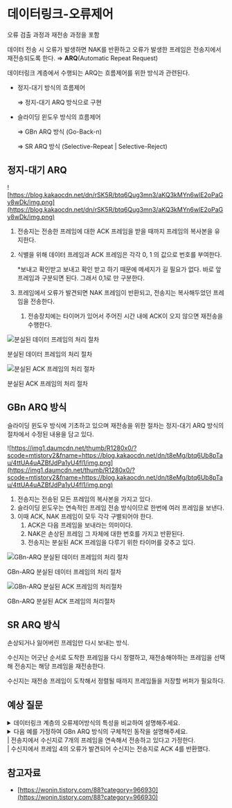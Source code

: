 # 데이터링크-오류제어

오류 검출 과정과 재전송 과정을 포함

데이터 전송 시 오류가 발생하면 NAK를 반환하고 오류가 발생한 프레임은 전송지에서 재전송되도록 한다. ⇒ **ARQ**(Automatic Repeat Request)

데이터링크 계층에서 수행되는 ARQ는 흐름제어를 위한 방식과 관련된다.

- 정지-대기 방식의 흐름제어
    
    ⇒ 정지-대기 ARQ 방식으로 구현
    
- 슬라이딩 윈도우 방식의 흐름제어
    
    ⇒ GBn ARQ 방식 (Go-Back-n)
    
    ⇒ SR ARQ 방식 (Selective-Repeat | Selective-Reject)
    

## 정지-대기 ARQ

![https://blog.kakaocdn.net/dn/rSK5R/btq6Qug3mn3/aKQ3kMYn6wlE2oPaGy8wDk/img.png](https://blog.kakaocdn.net/dn/rSK5R/btq6Qug3mn3/aKQ3kMYn6wlE2oPaGy8wDk/img.png)

1. 전송지는 전송한 프레임에 대한 ACK 프레임을 받을 때까지 프레임의 복사본을 유지한다.
2. 식별을 위해 데이터 프레임과 ACK 프레임은 각각 0, 1 의 값으로 번호를 부여한다.
    
    *보내고 확인받고 보내고 확인 받고 하기 때문에 메세지가 길 필요가 없다. 바로 앞 프레임과 구분되면 된다. 그래서 0,1로 만 구분한다.
    
3. 프레임에서 오류가 발견되면 NAK 프레임이 반환되고, 전송지는 복사해두었던 프레임을 전송한다.
    1. 전송장치에는 타이머가 있어서 주어진 시간 내에 ACK이 오지 않으면 재전송을 수행한다.

![분실된 데이터 프레임의 처리 절차](https://blog.kakaocdn.net/dn/bZkOf8/btq6PDMgi2s/Ku3C6tm1WMBbR28FPXIRQk/img.png)

분실된 데이터 프레임의 처리 절차

![분실된 ACK 프레임의 처리 절차](https://blog.kakaocdn.net/dn/baoKYP/btq6PaJWetz/2uzGTJLYT0TzkyVc4iNlcK/img.png)

분실된 ACK 프레임의 처리 절차

## GBn ARQ 방식

슬라이딩 윈도우 방식에 기초하고 있으며 재전송을 위한 절차는 정지-대기 ARQ 방식의 절차에서 수정된 내용을 담고 있다.

![https://img1.daumcdn.net/thumb/R1280x0/?scode=mtistory2&fname=https://blog.kakaocdn.net/dn/t8eMg/btq6Ub8pTau/4ttUA4uAZBfJdPa1yU4fl1/img.png](https://img1.daumcdn.net/thumb/R1280x0/?scode=mtistory2&fname=https://blog.kakaocdn.net/dn/t8eMg/btq6Ub8pTau/4ttUA4uAZBfJdPa1yU4fl1/img.png)

1. 전송지는 전송된 모든 프레임의 복사본을 가지고 있다.
2. 슬라이딩 윈도우는 연속적인 프레임 전송 방식이므로 한번에 여러 프레임을 보낸다.
3. 이때 ACK, NAK 프레임이 모두 각각 구별되어야 한다. 
    1. ACK은 다음 프레임을 보내라는 의미이다.
    2. NAK은 손상된 프레임 그 자체에 대한 번호를 가지고 반환된다.
    3. 전송지는 분실된 ACK 프레임을 다루기 위한 타이머를 갖추고 있다.

![GBn-ARQ 분실된 데이터 프레임의 처리 절차](https://img1.daumcdn.net/thumb/R1280x0/?scode=mtistory2&fname=https://blog.kakaocdn.net/dn/YG6rD/btq6QPejooi/2TpjYU1uQNaOaI0MkZzu10/img.png)

GBn-ARQ 분실된 데이터 프레임의 처리 절차

![GBn-ARQ 분실된 ACK 프레임의 처리절차](https://img1.daumcdn.net/thumb/R1280x0/?scode=mtistory2&fname=https://blog.kakaocdn.net/dn/yag3P/btq6Swyd0bj/DIkcTBxu74p5jJ9D2oNUg1/img.png)

GBn-ARQ 분실된 ACK 프레임의 처리절차

## SR ARQ 방식

손상되거나 잃어버린 프레임만 다시 보내는 방식.

수신지는 어긋난 순서로 도착한 프레임을 다시 정렬하고, 재전송해야하는 프레임을 선택해 전송지는 해당 프레임을 재전송한다.

수신지는 재전송 프레임이 도착해서 정렬될 때까지 프레임들을 저장할 버퍼가 필요하다.

## 예상 질문
<details>
<summary>데이터링크 계층의 오류제어방식의 특성을 비교하여 설명해주세요.</summary>
  <div markdown="1">
    정지-대기ARQ방식은 한 번에 하나의 데이터프레임에 대해서 오류를 처리하므로 구조가 간단하여 구현하기 용이하지만 비효율적이어서 활용도가 낮습니다.
    
    GBn ARQ방식은 슬라이딩 윈도우 흐름 제어에서 사용하여 구조가 간단하고 효율성이 향상되어 가장 널리 사용됩니다.
    
    SR ARQ 방식은 가장 효율적이지만 버퍼를 사용하는 등 구조가 복잡하여 유지 관리 비용이 높아진다는 단점이 있습니다.
  </div>
</details>


<details>
<summary> 다음 예를 가정하여 GBn ARQ 방식의 구체적인 동작을 설명해주세요.<br />
  | 전송지에서 수신지로 7개의 프레임을 연속해서 전송하고 있다고 가정한다.<br />
  | 수신지에서 프레임 4의 오류가 발견되어 수신지는 전송지로 ACK 4를 반환했다.<br />
  </summary>
  <div markdown="1">
   수신지에서 프레임 4의 오류가 발견되었기 때문에 ACK 4이후에 곧바로 NAK 4를 전송하고 뒤의 5, 6, 7 프레임은 폐기됩니다.
   이때 전송지에서는 NAK 4를 수신함으로써 프레임 4가 잘못되었음을 알고 프레임 4, 5, 6, 7을 재전송합니다.
  </div>
</details>


## 참고자료

- [https://wonin.tistory.com/88?category=966930](https://wonin.tistory.com/88?category=966930)
